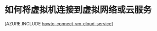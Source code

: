 <properties
	pageTitle="连接云服务中的虚拟机 | Windows Azure"
	description="将虚拟机连接到 Azure 云服务。"
	services="virtual-machines"
	documentationCenter=""
	authors="cynthn"
	manager="timlt"
	editor=""
	tags="azure-service-management"/>

<tags
	ms.service="virtual-machines"
	ms.date="07/13/2015"
    wacn.date="11/12/2015"/>


# 如何将虚拟机连接到虚拟网络或云服务

[AZURE.INCLUDE [howto-connect-vm-cloud-service](../includes/howto-connect-vm-cloud-service.md)]

<!---HONumber=79-->